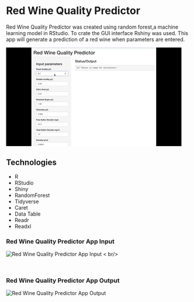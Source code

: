 # Red Wine Quality Predictor <br />

Red Wine Quality Predictor was created using random forest,a machine learning model in RStudio.  To crate the GUI interface Rshiny was used. This app will generate a prediction of a red wine when parameters are entered. 

![Red Wine Quality Predictor App](redwine_predictor.gif "Red Wine Quality Predictor App") <br />

## <a name="technologies"></a> Technologies
* R
* RStudio
* Shiny
* RandomForest
* Tidyverse
* Caret
* Data Table
* Readr
* Readxl

### Red Wine Quality Predictor App Input <br />
![Red Wine Quality Predictor App Input](/Users/shirleycrenshaw/Dropbox/Mac/Desktop/Red_wine_quality/red_wine_predictor_app_input.png "Red Wine Quality Predictor App Input") < br/>

<br>

### Red Wine Quality Predictor App Output <br />
![Red Wine Quality Predictor App Output](/Users/shirleycrenshaw/Dropbox/Mac/Desktop/Red_wine_quality/red_wine_predictor_app_output.png "Red Wine Quality Predictor App Output") <br />




